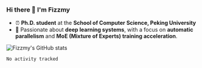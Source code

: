 ### Hi there 👋 I'm Fizzmy

<!--
**Fizzmy/Fizzmy** is a ✨ _special_ ✨ repository because its `README.md` (this file) appears on your GitHub profile.

Here are some ideas to get you started:

- 🔭 I’m currently working on ...
- 🌱 I’m currently learning ...
- 👯 I’m looking to collaborate on ...
- 🤔 I’m looking for help with ...
- 💬 Ask me about ...
- 📫 How to reach me: ...
- 😄 Pronouns: ...
- ⚡ Fun fact: ...
-->

- ⏰ **Ph.D. student** at the **School of Computer Science, Peking University**  
- 🔭 Passionate about **deep learning systems**, with a focus on **automatic parallelism** and **MoE (Mixture of Experts) training acceleration**.  

![Fizzmy's GitHub stats](https://github-readme-stats.vercel.app/api?username=Fizzmy&count_private=true)

<!--START_SECTION:waka-->

```txt
No activity tracked
```

<!--END_SECTION:waka-->


